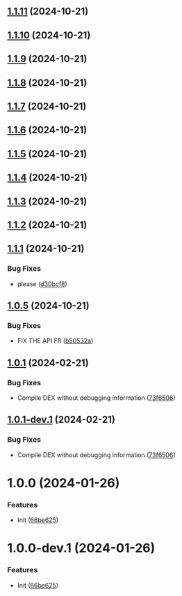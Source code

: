 ## [1.1.11](https://github.com/fourjr/revanced-acrobat/compare/v1.1.10...v1.1.11) (2024-10-21)

## [1.1.10](https://github.com/fourjr/revanced-acrobat/compare/v1.1.9...v1.1.10) (2024-10-21)

## [1.1.9](https://github.com/fourjr/revanced-acrobat/compare/v1.1.8...v1.1.9) (2024-10-21)

## [1.1.8](https://github.com/fourjr/revanced-acrobat/compare/v1.1.7...v1.1.8) (2024-10-21)

## [1.1.7](https://github.com/fourjr/revanced-acrobat/compare/v1.1.6...v1.1.7) (2024-10-21)

## [1.1.6](https://github.com/fourjr/revanced-acrobat/compare/v1.1.5...v1.1.6) (2024-10-21)

## [1.1.5](https://github.com/fourjr/revanced-acrobat/compare/v1.1.4...v1.1.5) (2024-10-21)

## [1.1.4](https://github.com/fourjr/revanced-acrobat/compare/v1.1.3...v1.1.4) (2024-10-21)

## [1.1.3](https://github.com/fourjr/revanced-acrobat/compare/v1.1.2...v1.1.3) (2024-10-21)

## [1.1.2](https://github.com/fourjr/revanced-acrobat/compare/v1.1.1...v1.1.2) (2024-10-21)

## [1.1.1](https://github.com/fourjr/revanced-acrobat/compare/v1.1.0...v1.1.1) (2024-10-21)


### Bug Fixes

* please ([d30bcf8](https://github.com/fourjr/revanced-acrobat/commit/d30bcf88cc0aad1a20949135eb0a40683d10ae33))

## [1.0.5](https://github.com/fourjr/revanced-acrobat/compare/v1.0.4...v1.0.5) (2024-10-21)


### Bug Fixes

* FIX THE API FR ([b50532a](https://github.com/fourjr/revanced-acrobat/commit/b50532a4ad1b0793aa76c992790d31502188d079))

## [1.0.1](https://github.com/ReVanced/revanced-patches-template/compare/v1.0.0...v1.0.1) (2024-02-21)


### Bug Fixes

* Compile DEX without debugging information ([73f6506](https://github.com/ReVanced/revanced-patches-template/commit/73f6506bccc01e5622a6e19bedcf6d54d3f701c7))

## [1.0.1-dev.1](https://github.com/ReVanced/revanced-patches-template/compare/v1.0.0...v1.0.1-dev.1) (2024-02-21)


### Bug Fixes

* Compile DEX without debugging information ([73f6506](https://github.com/ReVanced/revanced-patches-template/commit/73f6506bccc01e5622a6e19bedcf6d54d3f701c7))

# 1.0.0 (2024-01-26)


### Features

* Init ([66be625](https://github.com/ReVanced/revanced-patches-template/commit/66be625f25ee2d678dac62a5bf4daa631284f8f6))

# 1.0.0-dev.1 (2024-01-26)


### Features

* Init ([66be625](https://github.com/ReVanced/revanced-patches-template/commit/66be625f25ee2d678dac62a5bf4daa631284f8f6))
